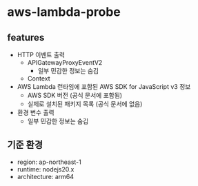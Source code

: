 # aws-lambda-probe

## features

* HTTP 이벤트 출력
    * APIGatewayProxyEventV2
        * 일부 민감한 정보는 숨김
    * Context
* AWS Lambda 런타임에 포함된 AWS SDK for JavaScript v3 정보
    * AWS SDK 버전 (공식 문서에 포함됨)
    * 실제로 설치된 패키지 목록 (공식 문서에 없음)
* 환경 변수 출력
    * 일부 민감한 정보는 숨김

## 기준 환경
* region: ap-northeast-1
* runtime: nodejs20.x
* architecture: arm64
